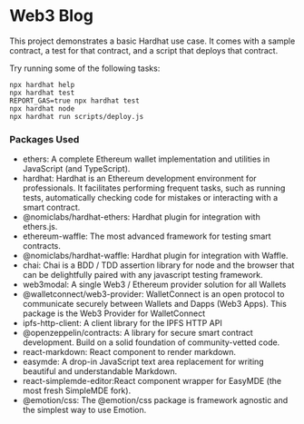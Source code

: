 # Web3 Blog

This project demonstrates a basic Hardhat use case. It comes with a sample contract, a test for that contract, and a script that deploys that contract.

Try running some of the following tasks:

```shell
npx hardhat help
npx hardhat test
REPORT_GAS=true npx hardhat test
npx hardhat node
npx hardhat run scripts/deploy.js
```

### Packages Used
- ethers: A complete Ethereum wallet implementation and utilities in JavaScript (and TypeScript).
- hardhat: Hardhat is an Ethereum development environment for professionals. It facilitates performing frequent tasks, such as running tests, automatically checking code for mistakes or interacting with a smart contract.
- @nomiclabs/hardhat-ethers: Hardhat plugin for integration with ethers.js.
- ethereum-waffle: The most advanced framework for testing smart contracts.
- @nomiclabs/hardhat-waffle: Hardhat plugin for integration with Waffle.
- chai: Chai is a BDD / TDD assertion library for node and the browser that can be delightfully paired with any javascript testing framework.
- web3modal: A single Web3 / Ethereum provider solution for all Wallets
- @walletconnect/web3-provider: WalletConnect is an open protocol to communicate securely between Wallets and Dapps (Web3 Apps). This package is the Web3 Provider for WalletConnect
- ipfs-http-client: A client library for the IPFS HTTP API
- @openzeppelin/contracts: A library for secure smart contract development. Build on a solid foundation of community-vetted code.
- react-markdown: React component to render markdown.
- easymde: A drop-in JavaScript text area replacement for writing beautiful and understandable Markdown.
- react-simplemde-editor:React component wrapper for EasyMDE (the most fresh SimpleMDE fork).
- @emotion/css: The @emotion/css package is framework agnostic and the simplest way to use Emotion.
